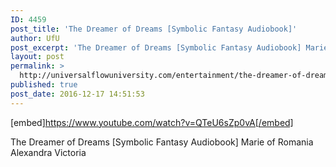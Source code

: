 ```yaml
---
ID: 4459
post_title: 'The Dreamer of Dreams [Symbolic Fantasy Audiobook]'
author: UfU
post_excerpt: 'The Dreamer of Dreams [Symbolic Fantasy Audiobook] Marie of Romania Alexandra Victoria'
layout: post
permalink: >
  http://universalflowuniversity.com/entertainment/the-dreamer-of-dreams-symbolic-fantasy-audiobook/
published: true
post_date: 2016-12-17 14:51:53
---
```

[embed]https://www.youtube.com/watch?v=QTeU6sZp0vA[/embed]<br>
<p>The Dreamer of Dreams [Symbolic Fantasy Audiobook] Marie of Romania Alexandra Victoria</p>